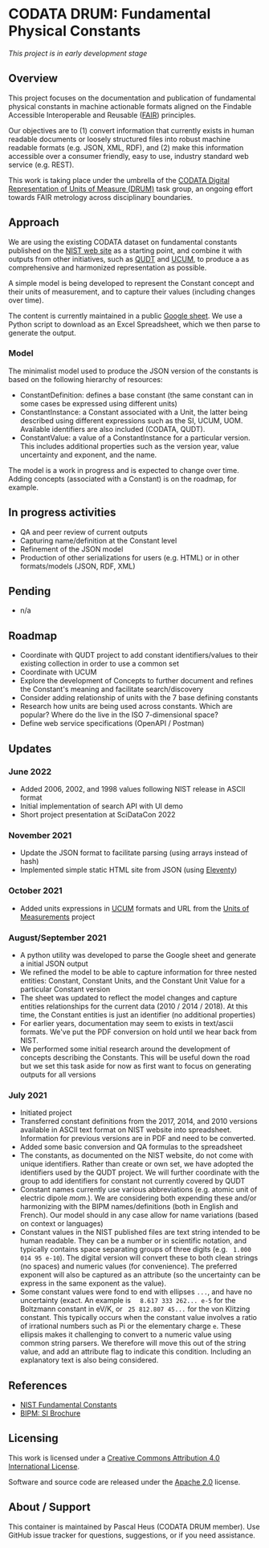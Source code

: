 # CODATA DRUM: Fundamental Physical Constants

*This project is in early development stage*

## Overview

This project focuses on the documentation and publication of fundamental physical constants in machine actionable formats aligned on the Findable Accessible Interoperable and Reusable ([FAIR](https://www.go-fair.org/fair-principles/)) principles. 

Our objectives are to (1) convert information that currently exists in human readable documents or loosely structured files into robust machine readable formats (e.g. JSON, XML, RDF), and (2) make this information accessible over a consumer friendly, easy to use, industry standard web service (e.g. REST).

This work is taking place under the umbrella of the [CODATA Digital Representation of Units of Measure (DRUM)](https://codata.org/initiatives/task-groups/drum/) task group, an ongoing effort towards FAIR metrology across disciplinary boundaries.

## Approach

We are using the existing CODATA dataset on fundamental constants published on the [NIST web site](https://physics.nist.gov/cuu/Constants/) as a starting point, and combine it with outputs from other initiatives, such as [QUDT](https://qudt.org) and [UCUM]([UCUM](https://ucum.nlm.nih.gov/)), to produce a as comprehensive and harmonized representation as possible.

A simple model is being developed to represent the Constant concept and their units of measurement, and to capture their values (including changes over time).

The content is currently maintained in a public [Google sheet](https://docs.google.com/spreadsheets/d/1m5Hm3uRsgDVXIarp7-AQqt2mYSvdk0Bvzgx3bvdMT6s/edit#gid=122207678). We use a Python script to download as an Excel Spreadsheet, which we then parse to generate the output.

### Model

The minimalist model used to produce the JSON version of the constants is based on the following hierarchy of resources:

- ConstantDefinition: defines a base constant (the same constant can in some cases be expressed using different units)
- ConstantInstance: a Constant associated with a Unit, the latter being described using different expressions such as the SI, UCUM, UOM. Available identifiers are also included (CODATA, QUDT).
- ConstantValue: a value of a ConstantInstance for a particular version. This includes additional properties such as the version year, value uncertainty and exponent, and the name.

The model is a work in progress and is expected to change over time. Adding concepts (associated with a Constant) is on the roadmap, for example.

## In progress activities
- QA and peer review of current outputs
- Capturing name/definition at the Constant level
- Refinement of the JSON model
- Production of other serializations for users (e.g. HTML) or in other formats/models (JSON, RDF, XML)

## Pending
- n/a

## Roadmap
- Coordinate with QUDT project to add constant identifiers/values to their existing collection in order to use a common set
- Coordinate with UCUM
- Explore the development of Concepts to further document and refines the Constant's meaning and facilitate search/discovery
- Consider adding relationship of units with the 7 base defining constants
- Research how units are being used across constants. Which are popular? Where do the live in the ISO 7-dimensional space? 
- Define web service specifications (OpenAPI / Postman)

## Updates

### June 2022
- Added 2006, 2002, and 1998 values following NIST release in ASCII format
- Initial implementation of search API with UI demo
- Short project presentation at SciDataCon 2022

### November 2021
- Update the JSON format to facilitate parsing (using arrays instead of hash)
- Implemented simple static HTML site from JSON (using [Eleventy](https://www.11ty.dev/))

### October 2021
- Added units expressions in [UCUM](https://ucum.org) formats and URL from the [Units of Measurements](https://github.com/units-of-measurement) project

### August/September 2021
- A python utility was developed to parse the Google sheet and generate a initial JSON output
- We refined the model to be able to capture information for three nested entities: Constant, Constant Units, and the Constant Unit Value for a particular Constant version
- The sheet was updated to reflect the model changes and capture entities relationships for the current data (2010 / 2014 / 2018). At this time, the Constant entities is just an identifier (no additional properties)
- For earlier years, documentation may seem to exists in text/ascii formats. We've put the PDF conversion on hold until we hear back from NIST.
- We performed some initial research around the development of concepts describing the Constants. This will be useful down the road but we set this task aside for now as first want to focus on generating outputs for all versions

### July 2021
- Initiated project
- Transferred constant definitions from the 2017, 2014, and 2010 versions available in ASCII text format on NIST website into spreadsheet. Information for previous versions are in PDF and need to be converted.
- Added some basic conversion and QA formulas to the spreadsheet
- The constants, as documented on the NIST website, do not come with unique identifiers. Rather than create or own set, we have adopted the identifiers used by the QUDT project. We will further coordinate with the group to add identifiers for constant not currently covered by QUDT
- Constant names currently use various abbreviations (e.g. atomic unit of electric dipole *mom.*). We are considering both expending these and/or harmonizing with the BIPM names/definitions (both in English and French). Our model should in any case allow for name variations (based on context or languages)
- Constant values in the NIST published files are text string intended to be human readable. They can be a number or in scientific notation, and typically contains space separating groups of three digits (e.g. ` 1.000 014 95 e-10`). The digital version will convert these to both clean strings (no spaces) and numeric values (for convenience). The preferred exponent will also be captured as an attribute (so the uncertainty can be express in the same exponent as the value).
- Some constant values were fond to end with ellipses `...`, and have no uncertainty (exact. An example is `  8.617 333 262... e-5` for the Boltzmann constant in eV/K, or ` 25 812.807 45...` for the von Klitzing constant. This typically occurs when the constant value involves a ratio of irrational numbers such as Pi or the  elementary charge `e`. These ellipsis makes it challenging to convert to a numeric value using common string parsers. We therefore will move this out of the string value, and add an attribute flag to indicate this condition. Including an explanatory text is also being considered.

## References
- [NIST Fundamental Constants](https://physics.nist.gov/cuu/Constants/)
- [BIPM: SI Brochure](https://www.bipm.org/en/publications/si-brochure)

## Licensing

This work is licensed under a [Creative Commons Attribution 4.0 International License](http://creativecommons.org/licenses/by/4.0/).

Software and source code are released under the [Apache 2.0](https://www.apache.org/licenses/LICENSE-2.0.txt) license.


## About / Support
This container is maintained by Pascal Heus (CODATA DRUM member). Use GitHub issue tracker for questions, suggestions, or if you need assistance.
 